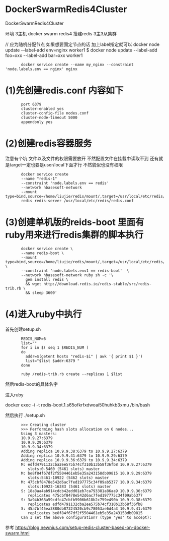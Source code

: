 # DockerSwarmRedis4Cluster
DockerSwarmRedis4Cluster

环境 3主机  docker swarm redis4 搭建redis 3主3从集群

// 应为随机分配节点 如果想要固定节点的话 加上label指定就可以
           docker node update --label-add env=nginx worker1
           $ docker node update --label-add foo=xxx --label-add bar=xxx worker1

           docker service create --name my_nginx --constraint 'node.labels.env == nginx' nginx


# (1)先创建redis.conf 内容如下

           port 6379
           cluster-enabled yes
           cluster-config-file nodes.conf
           cluster-node-timeout 5000
           appendonly yes



# (2)创建redis容器服务 
注意有个坑 文件以及文件的权限需要放开 不然配置文件在挂载中读取不到
           还有就是target一定也要是user/local下面才行 不然貌似也没有权限

           docker service create   
           --name "redis-1"   
           --constraint 'node.labels.env == redis'   
           --network hbasesoft-network   
           --mount type=bind,source=/home/liujie/redis/mount/,target=/usr/local/etc/redis/   
           redis redis-server /usr/local/etc/redis/redis.conf



# (3)创建单机版的reids-boot 里面有ruby用来进行redis集群的脚本执行

           docker service create \
           --name redis-boot \
           --mount type=bind,source=/home/liujie/redis/mount/,target=/usr/local/etc/redis/ \
           --constraint 'node.labels.env1 == redis-boot'  \
           --network hbasesoft-network ruby sh -c '\
             gem install redis \
             && wget http://download.redis.io/redis-stable/src/redis-trib.rb \
             && sleep 3600'
  
  
# (4)进入ruby中执行

  首先创建setup.sh
  
           REDIS_NUM=6
           list=""
           for i in $( seq 1 $REDIS_NUM )
           do
             addr=$(getent hosts "redis-$i" | awk '{ print $1 }')
             list="$list $addr:6379 "
           done

           ruby /redis-trib.rb create --replicas 1 $list
  
  
  
  然后redis-boot的具体名字
  
  进入ruby
  
  docker exec  -i -t redis-boot.1.s65ofkrfxdwoai50huhkb3xmu /bin/bash
  
  然后执行 ./setup.sh
  
  
           >>> Creating cluster
           >>> Performing hash slots allocation on 6 nodes...
           Using 3 masters:
           10.9.9.27:6379
           10.9.9.29:6379
           10.9.9.34:6379
           Adding replica 10.9.9.38:6379 to 10.9.9.27:6379
           Adding replica 10.9.9.41:6379 to 10.9.9.29:6379
           Adding replica 10.9.9.36:6379 to 10.9.9.34:6379
           M: edfd4791132cba2ee575b74cf310b13b58f36fb8 10.9.9.27:6379
              slots:0-5460 (5461 slots) master
           M: be8f84f67df2f5504461eb5e35a243158db09815 10.9.9.29:6379
              slots:5461-10922 (5462 slots) master
           M: 475cbf8478e542d6ac7fed197775c34f09ab5377 10.9.9.34:6379
              slots:10923-16383 (5461 slots) master
           S: 18a8aa4ab914cdcb42edd01eb7ca793381a86aa9 10.9.9.36:6379
              replicates 475cbf8478e542d6ac7fed197775c34f09ab5377
           S: 3a94b368a59cdfc47cbfb5906b618b2c759e490b 10.9.9.38:6379
              replicates edfd4791132cba2ee575b74cf310b13b58f36fb8
           S: 45a7bf45ea3880db87324520cb9c78053ae6d4a3 10.9.9.41:6379
              replicates be8f84f67df2f5504461eb5e35a243158db09815
           Can I set the above configuration? (type 'yes' to accept): 
  


参考 https://blog.newnius.com/setup-redis-cluster-based-on-docker-swarm.html

